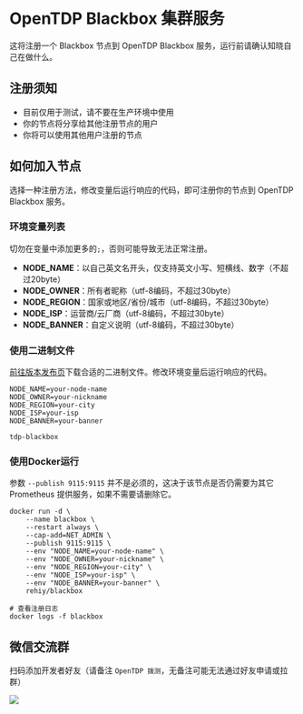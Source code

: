 # OpenTDP Blackbox 集群服务

这将注册一个 Blackbox 节点到 OpenTDP Blackbox 服务，运行前请确认知晓自己在做什么。

## 注册须知

- 目前仅用于测试，请不要在生产环境中使用
- 你的节点将分享给其他注册节点的用户
- 你将可以使用其他用户注册的节点

## 如何加入节点

选择一种注册方法，修改变量后运行响应的代码，即可注册你的节点到 OpenTDP Blackbox 服务。

### 环境变量列表

切勿在变量中添加更多的`;`，否则可能导致无法正常注册。

- **NODE_NAME**：以自己英文名开头，仅支持英文小写、短横线、数字（不超过20byte）
- **NODE_OWNER**：所有者昵称（utf-8编码，不超过30byte）
- **NODE_REGION**：国家或地区/省份/城市（utf-8编码，不超过30byte）
- **NODE_ISP**：运营商/云厂商（utf-8编码，不超过30byte）
- **NODE_BANNER**：自定义说明（utf-8编码，不超过30byte）

### 使用二进制文件

[前往版本发布页](https://github.com/opentdp/blackbox/releases)下载合适的二进制文件。修改环境变量后运行响应的代码。

```shell
NODE_NAME=your-node-name
NODE_OWNER=your-nickname
NODE_REGION=your-city
NODE_ISP=your-isp
NODE_BANNER=your-banner

tdp-blackbox
```

### 使用Docker运行

参数 `--publish 9115:9115` 并不是必须的，这决于该节点是否仍需要为其它 Prometheus 提供服务，如果不需要请删除它。

```shell
docker run -d \
    --name blackbox \
    --restart always \
    --cap-add=NET_ADMIN \
    --publish 9115:9115 \
    --env "NODE_NAME=your-node-name" \
    --env "NODE_OWNER=your-nickname" \
    --env "NODE_REGION=your-city" \
    --env "NODE_ISP=your-isp" \
    --env "NODE_BANNER=your-banner" \
    rehiy/blackbox

# 查看注册日志
docker logs -f blackbox
```

## 微信交流群

扫码添加开发者好友（请备注 `OpenTDP 拨测`，无备注可能无法通过好友申请或拉群）

![](http://docs.opentdp.org/static/weixin-qr.jpg)
